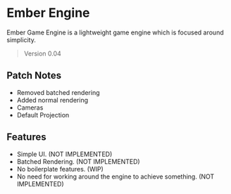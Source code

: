 # Ember Engine

Ember Game Engine is a lightweight game engine which is focused around simplicity.

> Version 0.04

## Patch Notes

- Removed batched rendering
- Added normal rendering
- Cameras
- Default Projection

## Features

- Simple UI. (NOT IMPLEMENTED)
- Batched Rendering. (NOT IMPLEMENTED)
- No boilerplate features. (WIP)
- No need for working around the engine to achieve something. (NOT IMPLEMENTED)

